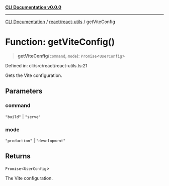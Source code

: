 [**CLI Documentation v0.0.0**](../../../README.md)

***

[CLI Documentation](../../../modules.md) / [react/react-utils](../README.md) / getViteConfig

# Function: getViteConfig()

> **getViteConfig**(`command`, `mode`): `Promise`\<`UserConfig`\>

Defined in: cli/src/react/react-utils.ts:21

Gets the Vite configuration.

## Parameters

### command

`"build"` | `"serve"`

### mode

`"production"` | `"development"`

## Returns

`Promise`\<`UserConfig`\>

The Vite configuration.

